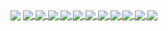 <a>
  <img align="center" src="https://github-readme-stats.vercel.app/api?username=dayjournal&show_icons=true&count_private=true&theme=nord"/>
</a>

<a href="https://github.com/dayjournal/Leaflet.Control.Opacity">
  <img align="center" src="https://github-readme-stats.vercel.app/api/pin/?username=dayjournal&repo=Leaflet.Control.Opacity&theme=nord"/>
</a>
<a href="https://github.com/dayjournal/leaflet-starter">
  <img align="center" src="https://github-readme-stats.vercel.app/api/pin/?username=dayjournal&repo=leaflet-starter&theme=nord"/>
</a>

<a href="https://github.com/dayjournal/maplibre-gl-opacity">
  <img align="center" src="https://github-readme-stats.vercel.app/api/pin/?username=dayjournal&repo=maplibre-gl-opacity&theme=nord"/>
</a>
<a href="https://github.com/dayjournal/maplibregljs-starter">
  <img align="center" src="https://github-readme-stats.vercel.app/api/pin/?username=dayjournal&repo=maplibregljs-starter&theme=nord"/>
</a>

<a href="https://github.com/dayjournal/ol-opacity">
  <img align="center" src="https://github-readme-stats.vercel.app/api/pin/?username=dayjournal&repo=ol-opacity&theme=nord"/>
</a>
<a href="https://github.com/dayjournal/openlayers-starter">
  <img align="center" src="https://github-readme-stats.vercel.app/api/pin/?username=dayjournal&repo=openlayers-starter&theme=nord"/>
</a>

<a href="https://github.com/dayjournal/mapbox-gl-opacity">
  <img align="center" src="https://github-readme-stats.vercel.app/api/pin/?username=dayjournal&repo=mapbox-gl-opacity&theme=nord"/>
</a>
<a href="https://github.com/dayjournal/mapboxgljs-starter">
  <img align="center" src="https://github-readme-stats.vercel.app/api/pin/?username=dayjournal&repo=mapboxgljs-starter&theme=nord"/>
</a>

<a href="https://github.com/dayjournal/amazon-location-service-starter">
  <img align="center" src="https://github-readme-stats.vercel.app/api/pin/?username=dayjournal&repo=amazon-location-service-starter&theme=nord"/>
</a>
<a href="https://github.com/dayjournal/cesium-starter">
  <img align="center" src="https://github-readme-stats.vercel.app/api/pin/?username=dayjournal&repo=cesium-starter&theme=nord"/>
</a>

<a href="https://github.com/dayjournal/AttributeAssignment">
  <img align="center" src="https://github-readme-stats.vercel.app/api/pin/?username=dayjournal&repo=AttributeAssignment&theme=nord"/>
</a>
